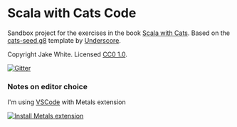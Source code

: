 # Scala with Cats Code

Sandbox project for the exercises in the book [Scala with Cats][book].
Based on the [cats-seed.g8][cats-seed] template by [Underscore][underscore].

Copyright Jake White. Licensed [CC0 1.0][license].

[![Gitter](https://badges.gitter.im/Join%20Chat.svg)][gitter]

### Notes on editor choice

I'm using [VSCode][code] with Metals extension

[![Install Metals extension](https://img.shields.io/badge/metals-vscode-blue.png)](vscode:extension/scalameta.metals)



[code]: https://code.visualstudio.com/
[cats-seed]: https://github.com/underscoreio/cats-seed.g8
[underscore]: https://underscore.io
[book]: https://underscore.io/books/advanced-scala
[license]: https://creativecommons.org/publicdomain/zero/1.0/
[gitter]: https://gitter.im/underscoreio/scala?utm_source=essential-scala-readme&utm_medium=badge&utm_campaign=essential-scala
